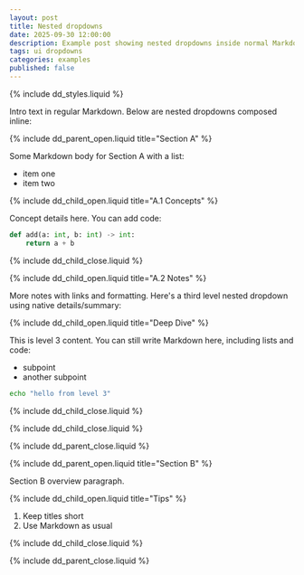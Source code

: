 ```yaml
---
layout: post
title: Nested dropdowns
date: 2025-09-30 12:00:00
description: Example post showing nested dropdowns inside normal Markdown.
tags: ui dropdowns
categories: examples
published: false
---
```


{% include dd_styles.liquid %}

Intro text in regular Markdown. Below are nested dropdowns composed inline:

{% include dd_parent_open.liquid title="Section A" %}

Some Markdown body for Section A with a list:

- item one
- item two

{% include dd_child_open.liquid title="A.1 Concepts" %}

Concept details here. You can add code:

```python
def add(a: int, b: int) -> int:
    return a + b
```

{% include dd_child_close.liquid %}

{% include dd_child_open.liquid title="A.2 Notes" %}

More notes with links and formatting. Here's a third level nested dropdown using native details/summary:

{% include dd_child_open.liquid title="Deep Dive" %}

  This is level 3 content. You can still write Markdown here,
  including lists and code:

  - subpoint
  - another subpoint

  ```bash
  echo "hello from level 3"
  ```

{% include dd_child_close.liquid %}

{% include dd_child_close.liquid %}

{% include dd_parent_close.liquid %}

{% include dd_parent_open.liquid title="Section B" %}

Section B overview paragraph.

{% include dd_child_open.liquid title="Tips" %}

1. Keep titles short
2. Use Markdown as usual

{% include dd_child_close.liquid %}

{% include dd_parent_close.liquid %}


